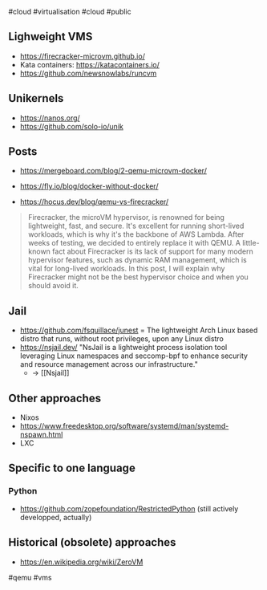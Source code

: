 #cloud #virtualisation #cloud #public

## Lighweight VMS

- https://firecracker-microvm.github.io/
- Kata containers: https://katacontainers.io/
- https://github.com/newsnowlabs/runcvm

## Unikernels

- https://nanos.org/
- https://github.com/solo-io/unik

## Posts

- https://mergeboard.com/blog/2-qemu-microvm-docker/

- https://fly.io/blog/docker-without-docker/

- https://hocus.dev/blog/qemu-vs-firecracker/

> Firecracker, the microVM hypervisor, is renowned for being lightweight, fast, and secure. It's excellent for running short-lived workloads, which is why it's the backbone of AWS Lambda. After weeks of testing, we decided to entirely replace it with QEMU. A little-known fact about Firecracker is its lack of support for many modern hypervisor features, such as dynamic RAM management, which is vital for long-lived workloads. In this post, I will explain why Firecracker might not be the best hypervisor choice and when you should avoid it.

## Jail

- https://github.com/fsquillace/junest = The lightweight Arch Linux based distro that runs, without root privileges, upon any Linux distro
- https://nsjail.dev/ "NsJail is a lightweight process isolation tool leveraging Linux namespaces and seccomp-bpf to enhance security and resource management across our infrastructure."
    - → [[Nsjail]]

## Other approaches

- Nixos
- https://www.freedesktop.org/software/systemd/man/systemd-nspawn.html
- LXC

## Specific to one language

### Python

- https://github.com/zopefoundation/RestrictedPython (still actively developped, actually)

## Historical (obsolete) approaches

- https://en.wikipedia.org/wiki/ZeroVM


<!-- Keywords -->
#qemu #vms
<!-- /Keywords -->
